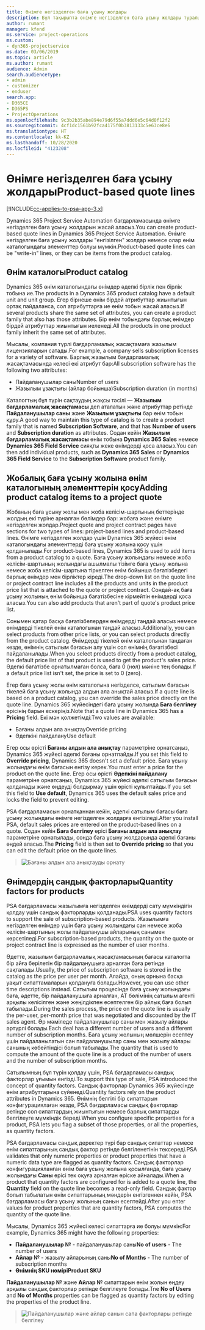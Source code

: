 ```yaml
---
title: Өнімге негізделген баға ұсыну жолдары
description: Бұл тақырыпта өнімге негізделген баға ұсыну жолдары туралы ақпарат берілген.
author: rumant
manager: kfend
ms.service: project-operations
ms.custom:
- dyn365-projectservice
ms.date: 03/06/2019
ms.topic: article
ms.author: rumant
audience: Admin
search.audienceType:
- admin
- customizer
- enduser
search.app:
- D365CE
- D365PS
- ProjectOperations
ms.openlocfilehash: 9c3b2b35abe894e79d6f55a7ddd6e5c64d0f12f2
ms.sourcegitcommit: 4cf1dc1561b92fca4175f0b3813133c5e63ce8e6
ms.translationtype: HT
ms.contentlocale: kk-KZ
ms.lasthandoff: 10/28/2020
ms.locfileid: "4123208"
---
```

# <a name="product-based-quote-lines"></a><span data-ttu-id="2cba0-103">Өнімге негізделген баға ұсыну жолдары</span><span class="sxs-lookup"><span data-stu-id="2cba0-103">Product-based quote lines</span></span>

[!INCLUDE[cc-applies-to-psa-app-3.x](../includes/cc-applies-to-psa-app-3x.md)]


<span data-ttu-id="2cba0-104">Dynamics 365 Project Service Automation бағдарламасында өнімге негізделген баға ұсыну жолдарын жасай аласыз.</span><span class="sxs-lookup"><span data-stu-id="2cba0-104">You can create product-based quote lines in Dynamics 365 Project Service Automation.</span></span> <span data-ttu-id="2cba0-105">Өнімге негізделген баға ұсыну жолдары "енгізілген" жолдар немесе олар өнім каталогындағы элементтер болуы мүмкін.</span><span class="sxs-lookup"><span data-stu-id="2cba0-105">Product-based quote lines can be "write-in" lines, or they can be items from the product catalog.</span></span>

## <a name="product-catalog"></a><span data-ttu-id="2cba0-106">Өнім каталогы</span><span class="sxs-lookup"><span data-stu-id="2cba0-106">Product catalog</span></span>

<span data-ttu-id="2cba0-107">Dynamics 365 өнім каталогындағы өнімдер әдепкі бірлік пен бірлік тобына ие.</span><span class="sxs-lookup"><span data-stu-id="2cba0-107">The products in a Dynamics 365 product catalog have a default unit and unit group.</span></span> <span data-ttu-id="2cba0-108">Егер бірнеше өнім бірдей атрибуттар жиынтығын ортақ пайдаланса, сол атрибуттарға ие өнім тобын жасай аласыз.</span><span class="sxs-lookup"><span data-stu-id="2cba0-108">If several products share the same set of attributes, you can create a product family that also has those attributes.</span></span> <span data-ttu-id="2cba0-109">Бір өнім тобындағы барлық өнімдер бірдей атрибуттар жиынтығын иеленеді.</span><span class="sxs-lookup"><span data-stu-id="2cba0-109">All the products in one product family inherit the same set of attributes.</span></span>

<span data-ttu-id="2cba0-110">Мысалы, компания түрлі бағдарламалық жасақтамаға жазылым лицензияларын сатады.</span><span class="sxs-lookup"><span data-stu-id="2cba0-110">For example, a company sells subscription licenses for a variety of software.</span></span> <span data-ttu-id="2cba0-111">Барлық жазылым бағдарламалық жасақтамасында келесі екі атрибут бар:</span><span class="sxs-lookup"><span data-stu-id="2cba0-111">All subscription software has the following two attributes:</span></span>

- <span data-ttu-id="2cba0-112">Пайдаланушылар саны</span><span class="sxs-lookup"><span data-stu-id="2cba0-112">Number of users</span></span> 
- <span data-ttu-id="2cba0-113">Жазылым ұзақтығы (айлар бойынша)</span><span class="sxs-lookup"><span data-stu-id="2cba0-113">Subscription duration (in months)</span></span>

<span data-ttu-id="2cba0-114">Каталогтың бұл түрін сақтаудың жақсы тәсілі — **Жазылым бағдарламалық жасақтамасы** деп аталатын және атрибуттар ретінде **Пайдаланушылар саны** және **Жазылым ұзақтығы** бар өнім тобын құру.</span><span class="sxs-lookup"><span data-stu-id="2cba0-114">A good way to maintain this type of catalog is to create a product family that is named **Subscription Software**, and that has **Number of users** and **Subscription duration** as attributes.</span></span> <span data-ttu-id="2cba0-115">Содан кейін **Жазылым бағдарламалық жасақтамасы** өнім тобына **Dynamics 365 Sales** немесе **Dynamics 365 Field Service** сияқты жеке өнімдерді қоса аласыз.</span><span class="sxs-lookup"><span data-stu-id="2cba0-115">You can then add individual products, such as **Dynamics 365 Sales** or **Dynamics 365 Field Service** to the **Subscription Software** product family.</span></span>

## <a name="adding-product-catalog-items-to-a-project-quote"></a><span data-ttu-id="2cba0-116">Жобалық баға ұсыну жолына өнім каталогының элементтерін қосу</span><span class="sxs-lookup"><span data-stu-id="2cba0-116">Adding product catalog items to a project quote</span></span>

<span data-ttu-id="2cba0-117">Жобаның баға ұсыну жолы мен жоба келісім-шартының беттерінде жолдың екі түріне арналған бөлімдер бар: жобаға және өнімге негізделген жолдар.</span><span class="sxs-lookup"><span data-stu-id="2cba0-117">Project quote and project contract pages have sections for two types of lines: project-based lines and product-based lines.</span></span> <span data-ttu-id="2cba0-118">Өнімге негізделген жолдар үшін Dynamics 365 жүйесі өнім каталогындағы элементтерді баға ұсыну жолына қосу үшін қолданылады.</span><span class="sxs-lookup"><span data-stu-id="2cba0-118">For product-based lines, Dynamics 365 is used to add items from a product catalog to a quote.</span></span> <span data-ttu-id="2cba0-119">Баға ұсыну жолындағы немесе жоба келісім-шартының жолындағы ашылмалы тізімге баға ұсыну жолына немесе жоба келісім-шартына тіркелген өнім бойынша бағатізбедегі барлық өнімдер мен бірліктер кіреді.</span><span class="sxs-lookup"><span data-stu-id="2cba0-119">The drop-down list on the quote line or project contract line includes all the products and units in the product price list that is attached to the quote or project contract.</span></span> <span data-ttu-id="2cba0-120">Сондай-ақ баға ұсыну жолының өнім бойынша бағатізбесіне кірмейтін өнімдерді қоса аласыз.</span><span class="sxs-lookup"><span data-stu-id="2cba0-120">You can also add products that aren't part of quote's product price list.</span></span>

<span data-ttu-id="2cba0-121">Сонымен қатар басқа бағатізбелерден өнімдерді таңдай аласыз немесе өнімдерді тікелей өнім каталогынан таңдай аласыз.</span><span class="sxs-lookup"><span data-stu-id="2cba0-121">Additionally, you can select products from other price lists, or you can select products directly from the product catalog.</span></span> <span data-ttu-id="2cba0-122">Өнімдерді тікелей өнім каталогынан таңдаған кезде, өнімнің сатылым бағасын алу үшін сол өнімнің бағатізбесі пайдаланылады.</span><span class="sxs-lookup"><span data-stu-id="2cba0-122">When you select products directly from a product catalog, the default price list of that product is used to get the product's sales price.</span></span> <span data-ttu-id="2cba0-123">Әдепкі бағатізбе орнатылмаған болса, баға 0 (нөл) мәніне тең болады.</span><span class="sxs-lookup"><span data-stu-id="2cba0-123">If a default price list isn't set, the price is set to 0 (zero).</span></span>

<span data-ttu-id="2cba0-124">Егер баға ұсыну жолы өнім каталогына негізделсе, сатылым бағасын тікелей баға ұсыну жолында алдын ала анықтай аласыз.</span><span class="sxs-lookup"><span data-stu-id="2cba0-124">If a quote line is based on a product catalog, you can override the sales price directly on the quote line.</span></span> <span data-ttu-id="2cba0-125">Dynamics 365 жүйесіндегі баға ұсыну жолында **Баға белгілеу** өрісінің барын ескеріңіз.</span><span class="sxs-lookup"><span data-stu-id="2cba0-125">Note that a quote line in Dynamics 365 has a **Pricing** field.</span></span> <span data-ttu-id="2cba0-126">Екі мән қолжетімді:</span><span class="sxs-lookup"><span data-stu-id="2cba0-126">Two values are available:</span></span>

- <span data-ttu-id="2cba0-127">Бағаны алдын ала анықтау</span><span class="sxs-lookup"><span data-stu-id="2cba0-127">Override pricing</span></span>  
- <span data-ttu-id="2cba0-128">Әдепкіні пайдалану</span><span class="sxs-lookup"><span data-stu-id="2cba0-128">Use default</span></span>

<span data-ttu-id="2cba0-129">Егер осы өрісті **Бағаны алдын ала анықтау** параметріне орнатсаңыз, Dynamics 365 жүйесі әдепкі бағаны орнатпайды.</span><span class="sxs-lookup"><span data-stu-id="2cba0-129">If you set this field to **Override pricing**, Dynamics 365 doesn't set a default price.</span></span> <span data-ttu-id="2cba0-130">Баға ұсыну жолындағы өнім бағасын енгізу керек.</span><span class="sxs-lookup"><span data-stu-id="2cba0-130">You must enter a price for the product on the quote line.</span></span> <span data-ttu-id="2cba0-131">Егер осы өрісті **Әдепкіні пайдалану** параметріне орнатсаңыз, Dynamics 365 жүйесі әдепкі сатылым бағасын қолданады және өңдеуді болдырмау үшін өрісті құлыптайды.</span><span class="sxs-lookup"><span data-stu-id="2cba0-131">If you set this field to **Use default**, Dynamics 365 uses the default sales price and locks the field to prevent editing.</span></span>

<span data-ttu-id="2cba0-132">PSA бағдарламасын орнатқаннан кейін, әдепкі сатылым бағасы баға ұсыну жолындағы өнімге негізделген жолдарға енгізіледі.</span><span class="sxs-lookup"><span data-stu-id="2cba0-132">After you install PSA, default sales prices are entered on the product-based lines on a quote.</span></span> <span data-ttu-id="2cba0-133">Содан кейін **Баға белгілеу** өрісі **Бағаны алдын ала анықтау** параметріне орнатылады, сонда баға ұсыну жолдарында әдепкі бағаны өңдей аласыз.</span><span class="sxs-lookup"><span data-stu-id="2cba0-133">The **Pricing** field is then set to **Override pricing** so that you can edit the default price on the quote lines.</span></span>

> ![Бағаны алдын ала анықтауды орнату](media/basic-guide-10.png)
 
## <a name="quantity-factors-for-products"></a><span data-ttu-id="2cba0-135">Өнімдердің сандық факторлары</span><span class="sxs-lookup"><span data-stu-id="2cba0-135">Quantity factors for products</span></span>

<span data-ttu-id="2cba0-136">PSA бағдарламасы жазылымға негізделген өнімдерді сату мүмкіндігін қолдау үшін сандық факторларды қолданады.</span><span class="sxs-lookup"><span data-stu-id="2cba0-136">PSA uses quantity factors to support the sale of subscription-based products.</span></span> <span data-ttu-id="2cba0-137">Жазылымға негізделген өнімдер үшін баға ұсыну жолындағы сан немесе жоба келісім-шартының жолы пайдаланушы айларының санымен көрсетіледі.</span><span class="sxs-lookup"><span data-stu-id="2cba0-137">For subscription-based products, the quantity on the quote or project contract line is expressed as the number of user months.</span></span>

<span data-ttu-id="2cba0-138">Әдетте, жазылым бағдарламалық жасақтамасының бағасы каталогта бір айға берілетін бір пайдаланушыға арналған баға ретінде сақталады.</span><span class="sxs-lookup"><span data-stu-id="2cba0-138">Usually, the price of subscription software is stored in the catalog as the price per user per month.</span></span> <span data-ttu-id="2cba0-139">Алайда, оның орнына басқа уақыт сипаттамаларын қолдануға болады.</span><span class="sxs-lookup"><span data-stu-id="2cba0-139">However, you can use other time descriptions instead.</span></span> <span data-ttu-id="2cba0-140">Сатылым процесінде баға ұсыну жолындағы баға, әдетте, бір пайдаланушыға арналған, АТ бөлімінің сатылым агенті арқылы келісілген және жеңілдікпен есептелген бір айлық баға болып табылады.</span><span class="sxs-lookup"><span data-stu-id="2cba0-140">During the sales process, the price on the quote line is usually the per-user, per-month price that was negotiated and discounted by the IT sales agent.</span></span> <span data-ttu-id="2cba0-141">Әр мәміледе пайдаланушылар саны мен жазылу айлары әртүрлі болады.</span><span class="sxs-lookup"><span data-stu-id="2cba0-141">Each deal has a different number of users and a different number of subscription months.</span></span> <span data-ttu-id="2cba0-142">Баға ұсыну жолының мөлшерін есептеу үшін пайдаланылатын сан пайдаланушылар саны мен жазылу айлары санының көбейтіндісі болып табылады.</span><span class="sxs-lookup"><span data-stu-id="2cba0-142">The quantity that is used to compute the amount of the quote line is a product of the number of users and the number of subscription months.</span></span>

<span data-ttu-id="2cba0-143">Сатылымның бұл түрін қолдау үшін, PSA бағдарламасы сандық факторлар ұғымын енгізді.</span><span class="sxs-lookup"><span data-stu-id="2cba0-143">To support this type of sale, PSA introduced the concept of quantity factors.</span></span> <span data-ttu-id="2cba0-144">Сандық факторлар Dynamics 365 жүйесінде өнім атрибуттарына сүйенеді.</span><span class="sxs-lookup"><span data-stu-id="2cba0-144">Quantity factors rely on the product attributes in Dynamics 365.</span></span> <span data-ttu-id="2cba0-145">Өнімнің белгілі бір сипаттарын конфигурациялаған кезде, PSA бағдарламасы сандық факторлар ретінде сол сипаттардың жиынтығын немесе барлық сипаттарды белгілеуге мүмкіндік береді.</span><span class="sxs-lookup"><span data-stu-id="2cba0-145">When you configure specific properties for a product, PSA lets you flag a subset of those properties, or all the properties, as quantity factors.</span></span>

<span data-ttu-id="2cba0-146">PSA бағдарламасы сандық деректер түрі бар сандық сипаттар немесе өнім сипаттарының сандық фактор ретінде белгіленетінін тексереді.</span><span class="sxs-lookup"><span data-stu-id="2cba0-146">PSA validates that only numeric properties or product properties that have a numeric data type are flagged as quantity factors.</span></span> <span data-ttu-id="2cba0-147">Сандық факторлар конфигурацияланған өнім баға ұсыну жолына қосылғанда, баға ұсыну жолындағы **Саны** өрісі тек оқуға арналған өріске айналады.</span><span class="sxs-lookup"><span data-stu-id="2cba0-147">When a product that quantity factors are configured for is added to a quote line, the **Quantity** field on the quote line becomes a read-only field.</span></span> <span data-ttu-id="2cba0-148">Сандық фактор болып табылатын өнім сипаттарының мәндерін енгізгеннен кейін, PSA бағдарламасы баға ұсыну жолының санын есептейді.</span><span class="sxs-lookup"><span data-stu-id="2cba0-148">After you enter values for product properties that are quantity factors, PSA computes the quantity of the quote line.</span></span>

<span data-ttu-id="2cba0-149">Мысалы, Dynamics 365 жүйесі келесі сипаттарға ие болуы мүмкін:</span><span class="sxs-lookup"><span data-stu-id="2cba0-149">For example, Dynamics 365 might have the following properties:</span></span> 

- <span data-ttu-id="2cba0-150">**Пайдаланушылар №** - пайдаланушылар саны</span><span class="sxs-lookup"><span data-stu-id="2cba0-150">**No of users** - The number of users</span></span> 
- <span data-ttu-id="2cba0-151">**Айлар №** - жазылу айларының саны</span><span class="sxs-lookup"><span data-stu-id="2cba0-151">**No of Months** - The number of subscription months</span></span>
- <span data-ttu-id="2cba0-152">**Өнімнің SKU нөмірі**</span><span class="sxs-lookup"><span data-stu-id="2cba0-152">**Product SKU**</span></span> 

<span data-ttu-id="2cba0-153">**Пайдаланушылар №** және **Айлар №** сипаттарын өнім жолын өңдеу арқылы сандық факторлар ретінде белгілеуге болады.</span><span class="sxs-lookup"><span data-stu-id="2cba0-153">Tne **No of Users** and **No of Months** properties can be flagged as quantity factors by editing the properties of the product line.</span></span> 

> ![Пайдаланушылар және айлар санын сапа факторлары ретінде белгілеу](media/basic-guide-11.png)
 
